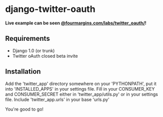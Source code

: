 # django-twitter-oauth
**Live example can be seen [@fourmargins.com/labs/twitter_oauth/](http://fourmargins.com/labs/twitter_oauth/)!**


## Requirements
- Django 1.0 (or trunk)
- Twitter oAuth closed beta invite

## Installation
Add the 'twitter_app' directory somewhere on your 'PYTHONPATH', put it into 'INSTALLED_APPS' in your settings file.
Fill in your CONSUMER_KEY and CONSUMER_SECRET either in 'twitter_app/utils.py' or in your settings file.
Include 'twitter_app.urls' in your base 'urls.py'

You're good to go!